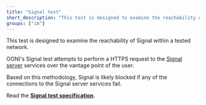 ```yaml
---
title: "Signal test"
short_description: "This test is designed to examine the reachability of Signal within a tested network."
groups: ["im"]
---
```


This test is designed to examine the reachability of Signal within a tested network.

OONI's Signal test attempts to perform a HTTPS request to the [Signal
server](https://github.com/signalapp/Signal-Server) services over the vantage
point of the user.

Based on this methodology, Signal is likely blocked if any of the connections
to the Signal server services fail.

Read the **[Signal test specification](https://github.com/ooni/spec/blob/master/nettests/ts-029-signal.md)**.
